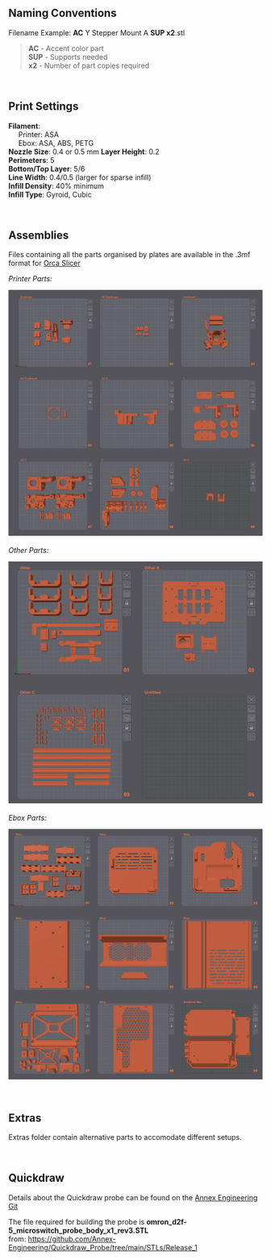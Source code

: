 ## Naming Conventions

Filename Example: **AC** Y Stepper Mount A **SUP x2**.stl

> **AC** - Accent color part  
> **SUP** - Supports needed  
> **x2** - Number of part copies required

<br>

## Print Settings

**Filament**:  
&nbsp;&nbsp;&nbsp;&nbsp; Printer: ASA  
&nbsp;&nbsp;&nbsp;&nbsp;&nbsp;Ebox: ASA, ABS, PETG  
**Nozzle Size**: 0.4 or 0.5 mm 
**Layer Height**: 0.2  
**Perimeters**: 5  
**Bottom/Top Layer**: 5/6  
**Line Width**: 0.4/0.5 (larger for sparse infill)  
**Infill Density**: 40% minimum  
**Infill Type**: Gyroid, Cubic

<br>

## Assemblies

Files containing all the parts organised by plates are available in the .3mf format for [Orca Slicer](https://github.com/SoftFever/OrcaSlicer)

*Printer Parts:*  <br>

![Preview](/Images/prev_o_printer.png)  
<br>
*Other Parts:*  <br>

![Preview](/Images/prev_o_other.png)  
<br>
*Ebox Parts:*  <br>

![Preview](/Images/prev_o_ebox.png)

<br>

## Extras

Extras folder contain alternative parts to accomodate different setups.

<br>

## Quickdraw

Details about the Quickdraw probe can be found on the [Annex Engineering Git](https://github.com/Annex-Engineering/Quickdraw_Probe/tree/main)

The file required for building the probe is **omron_d2f-5_microswitch_probe_body_x1_rev3.STL**<br>
from: https://github.com/Annex-Engineering/Quickdraw_Probe/tree/main/STLs/Release_1
